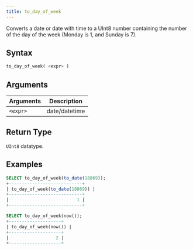 ```yaml
---
title: to_day_of_week
---
```


Converts a date or date with time to a UInt8 number containing the number of the day of the week (Monday is 1, and Sunday is 7).

## Syntax

```sql
to_day_of_week( <expr> )
```

## Arguments

| Arguments   | Description |
| ----------- | ----------- |
| `<expr>` | date/datetime |

## Return Type
`UInt8` datatype.

## Examples

```sql
SELECT to_day_of_week(to_date(18869));
+----------------------------+
| to_day_of_week(to_date(18869)) |
+----------------------------+
|                          1 |
+----------------------------+

SELECT to_day_of_week(now());
+--------------------+
| to_day_of_week(now()) |
+--------------------+
|                  2 |
+--------------------+
```
